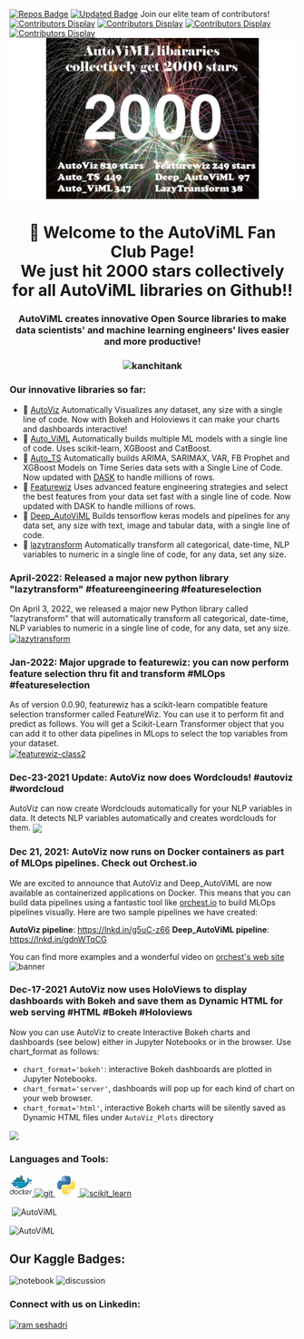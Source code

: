 [![Repos Badge](https://badges.pufler.dev/repos/AutoViML)](https://badges.pufler.dev)
[![Updated Badge](https://badges.pufler.dev/updated/AutoViML/featurewiz)](https://badges.pufler.dev)
Join our elite team of contributors!
[![Contributors Display](https://badges.pufler.dev/contributors/AutoViML/AutoViz?size=40&padding=5&bots=true)](https://badges.pufler.dev)
[![Contributors Display](https://badges.pufler.dev/contributors/AutoViML/deep_autoviml?size=40&padding=5&bots=true)](https://badges.pufler.dev)
[![Contributors Display](https://badges.pufler.dev/contributors/AutoViML/Auto_TS?size=40&padding=5&bots=true)](https://badges.pufler.dev)
[![Contributors Display](https://badges.pufler.dev/contributors/AutoViML/featurewiz?size=40&padding=5&bots=true)](https://badges.pufler.dev)
![image2000](image2000.png)
<h1 align="center">👋 Welcome to the AutoViML Fan Club Page!<br> We just hit 2000 stars collectively for all AutoViML libraries on Github!!</h1>
<h3 align="center">AutoViML creates innovative Open Source libraries to make data scientists' and machine learning engineers' lives easier and more productive! </h3>
<h3 align="center">
  <img src="https://komarev.com/ghpvc/?username=AutoViML&label=Profile%20views&style=for-the-badge" alt="kanchitank"/>
</h3>

### Our innovative libraries so far:
- 🤝 [AutoViz](https://github.com/AutoViML/AutoViz) Automatically Visualizes any dataset, any size with a single line of code. Now with Bokeh and Holoviews it can make your charts and dashboards interactive!
- 🤝 [Auto_ViML](https://github.com/AutoViML/Auto_ViML) Automatically builds multiple ML models with a single line of code. Uses scikit-learn, XGBoost and CatBoost.
- 🤝 [Auto_TS](https://github.com/AutoViML/Auto_TS) Automatically builds ARIMA, SARIMAX, VAR, FB Prophet and XGBoost Models on Time Series data sets with a Single Line of Code. Now updated with [DASK](https://dask.org/) to handle millions of rows.
- 🤝 [Featurewiz](https://github.com/AutoViML/featurewiz) Uses advanced feature engineering strategies and select the best features from your data set fast with a single line of code. Now updated with DASK to handle millions of rows.
- 🤝 [Deep_AutoViML](https://github.com/AutoViML/deep_autoviml) Builds tensorflow keras models and pipelines for any data set, any size with text, image and tabular data, with a single line of code.
- 🤝 [lazytransform](https://github.com/AutoViML/lazytransform) Automatically transform all categorical, date-time, NLP variables to numeric in a single line of code, for any data, set any size. 

### April-2022: Released a major new python library "lazytransform" #featureengineering #featureselection
On April 3, 2022, we released a major new Python library called "lazytransform" that will automatically transform all categorical, date-time, NLP variables to numeric in a single line of code, for any data, set any size. 
<a href="https://github.com/AutoViML/lazytransform"><img align="center" src="https://i.ibb.co/9n2KTw0/lazy-code.png" alt="lazytransform" border="0" /></a>

### Jan-2022: Major upgrade to featurewiz: you can now perform feature selection thru fit and transform #MLOps #featureselection
As of version 0.0.90, featurewiz has a scikit-learn compatible feature selection transformer called FeatureWiz. You can use it to perform fit and predict as follows. You will get a Scikit-Learn Transformer object that you can add it to other data pipelines in MLops to select the top variables from your dataset. <br>
<a href="https://github.com/AutoViML/featurewiz"><img align="center" src="https://i.ibb.co/VTd0kcv/featurewiz-class2.jpg" alt="featurewiz-class2" border="0" /></a>

### Dec-23-2021 Update: AutoViz now does Wordclouds! #autoviz #wordcloud
AutoViz can now create Wordclouds automatically for your NLP variables in data. It detects NLP variables automatically and creates wordclouds for them.
<img align="center" src="https://i.postimg.cc/DyT466xP/wordclouds.png">

### Dec 21, 2021: AutoViz now runs on Docker containers as part of MLOps pipelines. Check out Orchest.io
We are excited to announce that AutoViz and Deep_AutoViML are now available as containerized applications on Docker. This means that you can build data pipelines using a fantastic tool like [orchest.io](orchest.io) to build MLOps pipelines visually. Here are two sample pipelines we have created:

<b>AutoViz pipeline</b>: https://lnkd.in/g5uC-z66
<b>Deep_AutoViML pipeline</b>: https://lnkd.in/gdnWTqCG

You can find more examples and a wonderful video on [orchest's web site](https://github.com/orchest/orchest-examples)
![banner](https://github.com/rsesha/autoviz_pipeline/blob/main/autoviz_orchest.png)

### Dec-17-2021 AutoViz now uses HoloViews to display dashboards with Bokeh and save them as Dynamic HTML for web serving #HTML #Bokeh #Holoviews
Now you can use AutoViz to create Interactive Bokeh charts and dashboards (see below) either in Jupyter Notebooks or in the browser. Use chart_format as follows:
- `chart_format='bokeh'`: interactive Bokeh dashboards are plotted in Jupyter Notebooks.
- `chart_format='server'`, dashboards will pop up for each kind of chart on your web browser.
- `chart_format='html'`, interactive Bokeh charts will be silently saved as Dynamic HTML files under `AutoViz_Plots` directory
<img align="center" src="https://i.postimg.cc/MTCZ6GzQ/Auto-Viz-HTML-dashboards.png" />

<h3 align="left">Languages and Tools:</h3>
<p align="left"> <a href="https://www.docker.com/" target="_blank"> <img src="https://raw.githubusercontent.com/devicons/devicon/master/icons/docker/docker-original-wordmark.svg" alt="docker" width="40" height="40"/> </a> <a href="https://git-scm.com/" target="_blank"> <img src="https://www.vectorlogo.zone/logos/git-scm/git-scm-icon.svg" alt="git" width="40" height="40"/> </a> <a href="https://www.python.org" target="_blank"> <img src="https://raw.githubusercontent.com/devicons/devicon/master/icons/python/python-original.svg" alt="python" width="40" height="40"/> </a> <a href="https://scikit-learn.org/" target="_blank"> <img src="https://upload.wikimedia.org/wikipedia/commons/0/05/Scikit_learn_logo_small.svg" alt="scikit_learn" width="40" height="40"/> </a> </p>

<p>&nbsp;<img align="center" src="https://github-readme-stats.vercel.app/api?username=AutoViML&show_icons=true&locale=en" alt="AutoViML" /></p>

<p><img align="center" src="https://github-readme-streak-stats.herokuapp.com/?user=AutoViML&" alt="AutoViML" /></p>

<h2 align="left">Our Kaggle Badges:</h2>

![notebook](https://road-to-kaggle-grandmaster.vercel.app/api/badges/rsesha/notebook/light) ![discussion](https://road-to-kaggle-grandmaster.vercel.app/api/badges/rsesha/discussion/light)

<h3 align="left">Connect with us on Linkedin:</h3>
<p align="left">
<a href="https://www.linkedin.com/in/ram-seshadri-nyc-nj/" target="blank"><img align="center" src="https://cdn.jsdelivr.net/npm/simple-icons@3.0.1/icons/linkedin.svg" alt="ram seshadri" height="30" width="40" /></a>
</p>

